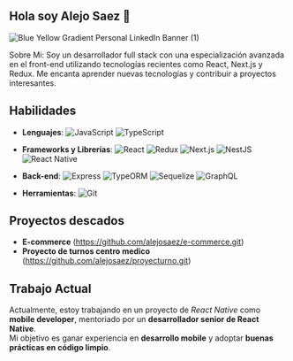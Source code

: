 ## Hola soy Alejo Saez 👋

![Blue   Yellow Gradient Personal LinkedIn Banner (1)](https://github.com/user-attachments/assets/b5b132b7-0f59-4121-8850-fd26bb9dfa35)


Sobre Mi:
Soy un desarrollador full stack con una especialización avanzada en el front-end utilizando tecnologías recientes como React, Next.js y Redux. Me encanta aprender nuevas tecnologías y contribuir a proyectos interesantes.


## Habilidades
- **Lenguajes**: ![JavaScript](https://img.shields.io/badge/-JavaScript-yellow) ![TypeScript](https://img.shields.io/badge/-TypeScript-blue)
- **Frameworks y Librerías**: ![React](https://img.shields.io/badge/-React-blue) ![Redux](https://img.shields.io/badge/-Redux-purple) ![Next.js](https://img.shields.io/badge/-Next.js-black) ![NestJS](https://img.shields.io/badge/-NestJS-red) ![React Native](https://img.shields.io/badge/-React%20Native-blueviolet)

- **Back-end**: ![Express](https://img.shields.io/badge/-Express-lightgrey) ![TypeORM](https://img.shields.io/badge/-TypeORM-orange) ![Sequelize](https://img.shields.io/badge/-Sequelize-blue) ![GraphQL](https://img.shields.io/badge/-GraphQL-E10098)
  
- **Herramientas**: ![Git](https://img.shields.io/badge/-Git-orange)

## Proyectos descados 
- **E-commerce**
 (https://github.com/alejosaez/e-commerce.git)
- **Proyecto de turnos centro medico**
(https://github.com/alejosaez/proyecturno.git)


## Trabajo Actual

Actualmente, estoy trabajando en un proyecto de _React Native_ como **mobile developer**, mentoriado por un **desarrollador senior de React Native**.  
Mi objetivo es ganar experiencia en **desarrollo mobile** y adoptar **buenas prácticas en código limpio**.

